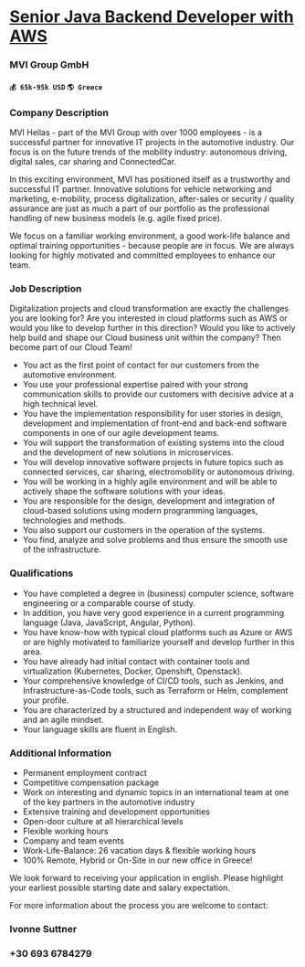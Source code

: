 # [Senior Java Backend Developer with AWS](https://www.remotewlb.com/apply/senior-java-backend-developer-with-aws)  
### MVI Group GmbH  
#### `💰 65k-95k USD` `🌎 Greece`  

### Company Description

MVI Hellas - part of the MVI Group with over 1000 employees - is a successful partner for innovative IT projects in the automotive industry. Our focus is on the future trends of the mobility industry: autonomous driving, digital sales, car sharing and ConnectedCar.

In this exciting environment, MVI has positioned itself as a trustworthy and successful IT partner. Innovative solutions for vehicle networking and marketing, e-mobility, process digitalization, after-sales or security / quality assurance are just as much a part of our portfolio as the professional handling of new business models (e.g. agile fixed price).

We focus on a familiar working environment, a good work-life balance and optimal training opportunities - because people are in focus. We are always looking for highly motivated and committed employees to enhance our team.

### Job Description

Digitalization projects and cloud transformation are exactly the challenges you are looking for? Are you interested in cloud platforms such as AWS or would you like to develop further in this direction? Would you like to actively help build and shape our Cloud business unit within the company? Then become part of our Cloud Team!

  * You act as the first point of contact for our customers from the automotive environment.
  * You use your professional expertise paired with your strong communication skills to provide our customers with decisive advice at a high technical level.
  * You have the implementation responsibility for user stories in design, development and implementation of front-end and back-end software components in one of our agile development teams.
  * You will support the transformation of existing systems into the cloud and the development of new solutions in microservices.
  * You will develop innovative software projects in future topics such as connected services, car sharing, electromobility or autonomous driving.
  * You will be working in a highly agile environment and will be able to actively shape the software solutions with your ideas.
  * You are responsible for the design, development and integration of cloud-based solutions using modern programming languages, technologies and methods.
  * You also support our customers in the operation of the systems.
  * You find, analyze and solve problems and thus ensure the smooth use of the infrastructure.

### Qualifications

  * You have completed a degree in (business) computer science, software engineering or a comparable course of study.
  * In addition, you have very good experience in a current programming language (Java, JavaScript, Angular, Python).
  * You have know-how with typical cloud platforms such as Azure or AWS or are highly motivated to familiarize yourself and develop further in this area.
  * You have already had initial contact with container tools and virtualization (Kubernetes, Docker, Openshift, Openstack).
  * Your comprehensive knowledge of CI/CD tools, such as Jenkins, and Infrastructure-as-Code tools, such as Terraform or Helm, complement your profile.
  * You are characterized by a structured and independent way of working and an agile mindset.
  * Your language skills are fluent in English.

### Additional Information

  * Permanent employment contract
  * Competitive compensation package
  * Work on interesting and dynamic topics in an international team at one of the key partners in the automotive industry
  * Extensive training and development opportunities
  * Open-door culture at all hierarchical levels
  * Flexible working hours
  * Company and team events
  * Work-Life-Balance: 26 vacation days & flexible working hours
  * 100% Remote, Hybrid or On-Site in our new office in Greece!

We look forward to receiving your application in english. Please highlight your earliest possible starting date and salary expectation.

For more information about the process you are welcome to contact:

### Ivonne Suttner

### +30 693 6784279

